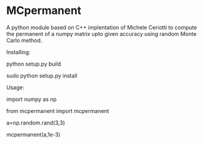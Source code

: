 # MCpermanent
A python module based on C++ implentation of Michele Ceriotti  to compute the permanent of a numpy matrix upto given accuracy  using random Monte Carlo method.

Installing:

python setup.py build

sudo python setup.py install

Usage:

import numpy as np

from mcpermanent import mcpermanent 

a=np.random.rand(3,3)

mcpermanent(a,1e-3)


